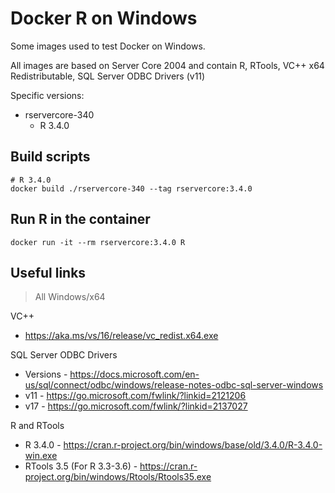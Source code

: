 # Docker R on Windows

Some images used to test Docker on Windows.

All images are based on Server Core 2004 and contain R, RTools, VC++ x64 Redistributable, SQL Server ODBC Drivers (v11)

Specific versions:

- rservercore-340
  - R 3.4.0

## Build scripts

```shell
# R 3.4.0
docker build ./rservercore-340 --tag rservercore:3.4.0
```

## Run R in the container
```
docker run -it --rm rservercore:3.4.0 R
```

## Useful links

> All Windows/x64

VC++
- https://aka.ms/vs/16/release/vc_redist.x64.exe

SQL Server ODBC Drivers
- Versions - https://docs.microsoft.com/en-us/sql/connect/odbc/windows/release-notes-odbc-sql-server-windows
- v11 - https://go.microsoft.com/fwlink/?linkid=2121206
- v17 - https://go.microsoft.com/fwlink/?linkid=2137027

R and RTools
- R 3.4.0 - https://cran.r-project.org/bin/windows/base/old/3.4.0/R-3.4.0-win.exe
- RTools 3.5 (For R 3.3-3.6) - https://cran.r-project.org/bin/windows/Rtools/Rtools35.exe